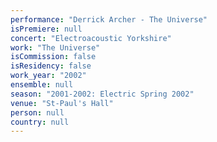 ```yaml
---
performance: "Derrick Archer - The Universe"
isPremiere: null
concert: "Electroacoustic Yorkshire"
work: "The Universe"
isCommission: false
isResidency: false
work_year: "2002"
ensemble: null
season: "2001-2002: Electric Spring 2002"
venue: "St-Paul's Hall"
person: null
country: null
---
```


